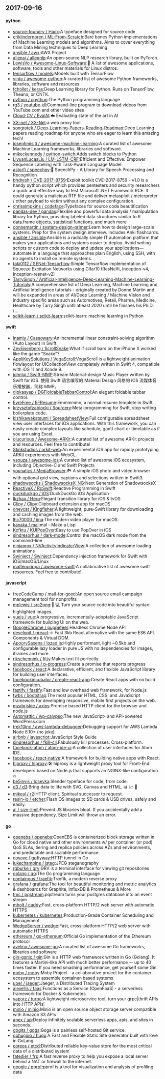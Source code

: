 ## 2017-09-16

#### python
* [source-foundry / Hack](https://github.com/source-foundry/Hack):A typeface designed for source code
* [eriklindernoren / ML-From-Scratch](https://github.com/eriklindernoren/ML-From-Scratch):Bare bones Python implementations of Machine Learning models and algorithms. Aims to cover everything from Data Mining techniques to Deep Learning.
* [ansible / awx](https://github.com/ansible/awx):AWX Project
* [allenai / allennlp](https://github.com/allenai/allennlp):An open-source NLP research library, built on PyTorch.
* [LewisVo / Awesome-Linux-Software](https://github.com/LewisVo/Awesome-Linux-Software):🐧 A list of awesome applications, software, tools and other materials for Linux distros.
* [tensorflow / models](https://github.com/tensorflow/models):Models built with TensorFlow
* [vinta / awesome-python](https://github.com/vinta/awesome-python):A curated list of awesome Python frameworks, libraries, software and resources
* [fchollet / keras](https://github.com/fchollet/keras):Deep Learning library for Python. Runs on TensorFlow, Theano, or CNTK.
* [python / cpython](https://github.com/python/cpython):The Python programming language
* [rg3 / youtube-dl](https://github.com/rg3/youtube-dl):Command-line program to download videos from YouTube.com and other video sites
* [Cloud-CV / EvalAI](https://github.com/Cloud-CV/EvalAI):☁️ Evaluating state of the art in AI
* [XX-net / XX-Net](https://github.com/XX-net/XX-Net):a web proxy tool
* [songrotek / Deep-Learning-Papers-Reading-Roadmap](https://github.com/songrotek/Deep-Learning-Papers-Reading-Roadmap):Deep Learning papers reading roadmap for anyone who are eager to learn this amazing tech!
* [josephmisiti / awesome-machine-learning](https://github.com/josephmisiti/awesome-machine-learning):A curated list of awesome Machine Learning frameworks, libraries and software.
* [mikeckennedy / python-switch](https://github.com/mikeckennedy/python-switch):Adds switch blocks to Python
* [LiyuanLucasLiu / LM-LSTM-CRF](https://github.com/LiyuanLucasLiu/LM-LSTM-CRF):Efficient and Effective: Empower Sequence Labeling with Task-Aware Language Model
* [astorfi / speechpy](https://github.com/astorfi/speechpy):💬 SpeechPy - A Library for Speech Processing and Recognition
* [bhdresh / CVE-2017-8759](https://github.com/bhdresh/CVE-2017-8759):Exploit toolkit CVE-2017-8759 - v1.0 is a handy python script which provides pentesters and security researchers a quick and effective way to test Microsoft .NET Framework RCE. It could generate a malicious RTF file and deliver metasploit / meterpreter / other payload to victim without any complex configuration.
* [chrissimpkins / codeface](https://github.com/chrissimpkins/codeface):Typefaces for source code beautification
* [pandas-dev / pandas](https://github.com/pandas-dev/pandas):Flexible and powerful data analysis / manipulation library for Python, providing labeled data structures similar to R data.frame objects, statistical functions, and much more
* [donnemartin / system-design-primer](https://github.com/donnemartin/system-design-primer):Learn how to design large-scale systems. Prep for the system design interview. Includes Anki flashcards.
* [ansible / ansible](https://github.com/ansible/ansible):Ansible is a radically simple IT automation platform that makes your applications and systems easier to deploy. Avoid writing scripts or custom code to deploy and update your applications— automate in a language that approaches plain English, using SSH, with no agents to install on remote systems.
* [taki0112 / SENet-Tensorflow](https://github.com/taki0112/SENet-Tensorflow):Simple Tensorflow implementation of Squeeze Excitation Networks using Cifar10 (ResNeXt, Inception-v4, Inception-resnet-v2)
* [TarrySingh / Artificial-Intelligence-Deep-Learning-Machine-Learning-Tutorials](https://github.com/TarrySingh/Artificial-Intelligence-Deep-Learning-Machine-Learning-Tutorials):A comprehensive list of Deep Learning, Machine Learning and Artificial Intelligence tutorials - originally created by Donne Martin and will be expanded in areas of AI/Deep Learning / Machine Vision and industry specific areas such as Automotives, Retail, Pharma, Medicine, Healthcare by Tarry Singh until atleast 2020 until he finishes his Ph.D. (…
* [scikit-learn / scikit-learn](https://github.com/scikit-learn/scikit-learn):scikit-learn: machine learning in Python

#### swift
* [inamiy / Cassowary](https://github.com/inamiy/Cassowary):An incremental linear constraint-solving algorithm (Auto Layout) in Swift.
* [ZevEisenberg / ScrollSnake](https://github.com/ZevEisenberg/ScrollSnake):What if scroll bars on the iPhone X worked like the game “Snake”?
* [AppliKeySolutions / VegaScroll](https://github.com/AppliKeySolutions/VegaScroll):VegaScroll is a lightweight animation flowlayout for UICollectionView completely written in Swift 4, compatible with iOS 11 and Xcode 9.
* [johnlui / Swift-MMP](https://github.com/johnlui/Swift-MMP):Stream Material-design Music Player written by Swift for iOS. 使用 Swift 语言编写的 Material Design 风格的 iOS 流媒体音乐播放器，简称 MMP。
* [dipkasyap / DGFloldableTabbarControl](https://github.com/dipkasyap/DGFloldableTabbarControl):An elegant foldable tabbar control.
* [EyreFree / EFResume](https://github.com/EyreFree/EFResume):Emmmmmn, a normal resume templete in Swift.
* [krzysztofzablocki / Sourcery](https://github.com/krzysztofzablocki/Sourcery):Meta-programming for Swift, stop writing boilerplate code.
* [kishikawakatsumi / SpreadsheetView](https://github.com/kishikawakatsumi/SpreadsheetView):Full configurable spreadsheet view user interfaces for iOS applications. With this framework, you can easily create complex layouts like schedule, gantt chart or timetable as if you are using Excel.
* [olucurious / Awesome-ARKit](https://github.com/olucurious/Awesome-ARKit):A curated list of awesome ARKit projects and resources. Feel free to contribute!
* [Stinkstudios / arkit-web](https://github.com/Stinkstudios/arkit-web):An experimental iOS app for rapidly prototyping ARKit experiences with WebGL.
* [vsouza / awesome-ios](https://github.com/vsouza/awesome-ios):A curated list of awesome iOS ecosystem, including Objective-C and Swift Projects
* [younatics / MediaBrowser](https://github.com/younatics/MediaBrowser):🏞 A simple iOS photo and video browser with optional grid view, captions and selections written in Swift3.
* [shadowsocks / ShadowsocksX-NG](https://github.com/shadowsocks/ShadowsocksX-NG):Next Generation of ShadowsocksX
* [ReactiveX / RxSwift](https://github.com/ReactiveX/RxSwift):Reactive Programming in Swift
* [duckduckgo / iOS](https://github.com/duckduckgo/iOS):DuckDuckGo iOS Application
* [lkzhao / Hero](https://github.com/lkzhao/Hero):Elegant transition library for iOS & tvOS
* [Clipy / Clipy](https://github.com/Clipy/Clipy):Clipboard extension app for macOS.
* [onevcat / Kingfisher](https://github.com/onevcat/Kingfisher):A lightweight, pure-Swift library for downloading and caching images from the web.
* [lhc70000 / iina](https://github.com/lhc70000/iina):The modern video player for macOS.
* [kanaka / mal](https://github.com/kanaka/mal):mal - Make a Lisp
* [Kofktu / KUIPopOver](https://github.com/Kofktu/KUIPopOver):Easy to use PopOver in iOS
* [sindresorhus / dark-mode](https://github.com/sindresorhus/dark-mode):Control the macOS dark mode from the command-line
* [ninjaprox / NVActivityIndicatorView](https://github.com/ninjaprox/NVActivityIndicatorView):A collection of awesome loading animations
* [Swinject / Swinject](https://github.com/Swinject/Swinject):Dependency injection framework for Swift with iOS/macOS/Linux
* [matteocrippa / awesome-swift](https://github.com/matteocrippa/awesome-swift):A collaborative list of awesome swift resources. Feel free to contribute!

#### javascript
* [freeCodeCamp / mail-for-good](https://github.com/freeCodeCamp/mail-for-good):An open source email campaign management tool for nonprofits
* [mplewis / src2png](https://github.com/mplewis/src2png):📸 💻 Turn your source code into beautiful syntax-highlighted images.
* [vuejs / vue](https://github.com/vuejs/vue):A progressive, incrementally-adoptable JavaScript framework for building UI on the web.
* [GoogleChrome / puppeteer](https://github.com/GoogleChrome/puppeteer):Headless Chrome Node API
* [developit / preact](https://github.com/developit/preact):⚛️ Fast 3kb React alternative with the same ES6 API. Components & Virtual DOM.
* [ApoorvSaxena / lozad.js](https://github.com/ApoorvSaxena/lozad.js):Highly performant, light ~0.5kb and configurable lazy loader in pure JS with no dependencies for images, iframes and more
* [rikschennink / fitty](https://github.com/rikschennink/fitty):Makes text fit perfectly.
* [sindresorhus / p-progress](https://github.com/sindresorhus/p-progress):Create a promise that reports progress
* [facebook / react](https://github.com/facebook/react):A declarative, efficient, and flexible JavaScript library for building user interfaces.
* [facebookincubator / create-react-app](https://github.com/facebookincubator/create-react-app):Create React apps with no build configuration.
* [fastify / fastify](https://github.com/fastify/fastify):Fast and low overhead web framework, for Node.js
* [twbs / bootstrap](https://github.com/twbs/bootstrap):The most popular HTML, CSS, and JavaScript framework for developing responsive, mobile first projects on the web.
* [mzabriskie / axios](https://github.com/mzabriskie/axios):Promise based HTTP client for the browser and node.js
* [Automattic / wp-calypso](https://github.com/Automattic/wp-calypso):The new JavaScript- and API-powered WordPress.com
* [trek10inc / aws-lambda-debugger](https://github.com/trek10inc/aws-lambda-debugger):Debugging support for AWS Lambda Node 6.10+ (no joke)
* [airbnb / javascript](https://github.com/airbnb/javascript):JavaScript Style Guide
* [sindresorhus / fkill-cli](https://github.com/sindresorhus/fkill-cli):Fabulously kill processes. Cross-platform.
* [facebook-atom / atom-ide-ui](https://github.com/facebook-atom/atom-ide-ui):A collection of user interfaces for Atom IDE.
* [facebook / react-native](https://github.com/facebook/react-native):A framework for building native apps with React.
* [hiproxy / hiproxy](https://github.com/hiproxy/hiproxy):🛠 hiproxy is a lightweight proxy tool for Front-End developers based on Node.js that supports an NGINX-like configuration. 🔥
* [be5invis / Iosevka](https://github.com/be5invis/Iosevka):Slender typeface for code, from code.
* [d3 / d3](https://github.com/d3/d3):Bring data to life with SVG, Canvas and HTML. 📊 📈 🎉
* [mikeal / r2](https://github.com/mikeal/r2):HTTP client. Spiritual successor to request.
* [resin-io / etcher](https://github.com/resin-io/etcher):Flash OS images to SD cards & USB drives, safely and easily.
* [ai / size-limit](https://github.com/ai/size-limit):Prevent JS libraries bloat. If you accidentally add a massive dependency, Size Limit will throw an error.

#### go
* [openebs / openebs](https://github.com/openebs/openebs):OpenEBS is containerized block storage written in Go for cloud native and other environments w/ per container (or pod) QoS SLAs, tiering and replica policies across AZs and environments, and predictable and scalable performance.
* [coyove / goflyway](https://github.com/coyove/goflyway):HTTP tunnel in Go
* [lukechampine / jsteg](https://github.com/lukechampine/jsteg):JPEG steganography
* [rgburke / grv](https://github.com/rgburke/grv):GRV is a terminal interface for viewing git repositories
* [golang / go](https://github.com/golang/go):The Go programming language
* [containous / traefik](https://github.com/containous/traefik):Træfik, a modern reverse proxy
* [grafana / grafana](https://github.com/grafana/grafana):The tool for beautiful monitoring and metric analytics & dashboards for Graphite, InfluxDB & Prometheus & More
* [tmc / pqstream](https://github.com/tmc/pqstream):pqstream turns your postgres database into an event stream
* [mholt / caddy](https://github.com/mholt/caddy):Fast, cross-platform HTTP/2 web server with automatic HTTPS
* [kubernetes / kubernetes](https://github.com/kubernetes/kubernetes):Production-Grade Container Scheduling and Management
* [WedgeServer / wedge](https://github.com/WedgeServer/wedge):Fast, cross-platform HTTP/2 web server with automatic HTTPS
* [ethereum / go-ethereum](https://github.com/ethereum/go-ethereum):Official Go implementation of the Ethereum protocol
* [avelino / awesome-go](https://github.com/avelino/awesome-go):A curated list of awesome Go frameworks, libraries and software
* [gin-gonic / gin](https://github.com/gin-gonic/gin):Gin is a HTTP web framework written in Go (Golang). It features a Martini-like API with much better performance -- up to 40 times faster. If you need smashing performance, get yourself some Gin.
* [moby / moby](https://github.com/moby/moby):Moby Project - a collaborative project for the container ecosystem to assemble container-based systems
* [uber / jaeger](https://github.com/uber/jaeger):Jaeger, a Distributed Tracing System
* [alexellis / faas](https://github.com/alexellis/faas):Functions as a Service (OpenFaaS) - a serverless framework for Docker & Kubernetes
* [vaporz / turbo](https://github.com/vaporz/turbo):A lightweight microservice tool, turn your grpc|thrift APIs into HTTP APIs!
* [minio / minio](https://github.com/minio/minio):Minio is an open source object storage server compatible with Amazon S3 APIs
* [apex / up](https://github.com/apex/up):Deploy infinitely scalable serverless apps, apis, and sites in seconds.
* [gogits / gogs](https://github.com/gogits/gogs):Gogs is a painless self-hosted Git service.
* [gohugoio / hugo](https://github.com/gohugoio/hugo):A Fast and Flexible Static Site Generator built with love in GoLang.
* [coreos / etcd](https://github.com/coreos/etcd):Distributed reliable key-value store for the most critical data of a distributed system
* [fatedier / frp](https://github.com/fatedier/frp):A fast reverse proxy to help you expose a local server behind a NAT or firewall to the internet.
* [google / pprof](https://github.com/google/pprof):pprof is a tool for visualization and analysis of profiling data
